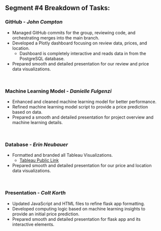 
## Segment #4 Breakdown of Tasks:

### **GitHub - _John Compton_**
+ Managed GitHub commits for the group, reviewing code, and orchestrating merges into the main branch.
+ Developed a Plotly dashboard focusing on review data, prices, and location.
    - Dashboard is completely interactive and reads data in from the PostgreSQL database.
+ Prepared smooth and detailed presentation for our review and price data visualizations.

&nbsp;

### **Machine Learning Model - _Danielle Fulgenzi_**
+ Enhanced and cleaned machine learning model for better performance.
+ Refined machine learning model script to provide a price prediction based on data.
+ Prepared a smooth and detailed presentation for project overview and machine learning details.

&nbsp;

### **Database - _Erin Neubauer_**
+ Formatted and branded all Tableau Visualizations.
    - [Tableau Public Link](https://public.tableau.com/app/profile/erin1584/viz/NashvilleAirbnbDashboardFinalProject/Dashboard2?publish=yes)
+ Prepared smooth and detailed presentation for our price and location data visualizations.

&nbsp;

### **Presentation - _Colt Korth_**
+ Updated JavaScript and HTML files to refine flask app formatting. 
+ Developed computing logic based on machine learning insights to provide an initial price prediction.
+ Prepared smooth and detailed presentation for flask app and its interactive elements.

